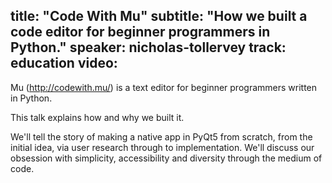 title: "Code With Mu"
subtitle: "How we built a code editor for beginner programmers in Python."
speaker: nicholas-tollervey
track: education
video:
---
Mu (http://codewith.mu/) is a text editor for beginner programmers written in Python.

This talk explains how and why we built it.

We'll tell the story of making a native app in PyQt5 from scratch, from the initial idea, via user research through to implementation. We'll discuss our obsession with simplicity, accessibility and diversity through the medium of code.